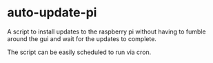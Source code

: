 
# auto-update-pi
A script to install updates to the raspberry pi without having 
to fumble around the gui and wait for the updates to complete.

The script can be easily scheduled to run via cron.
